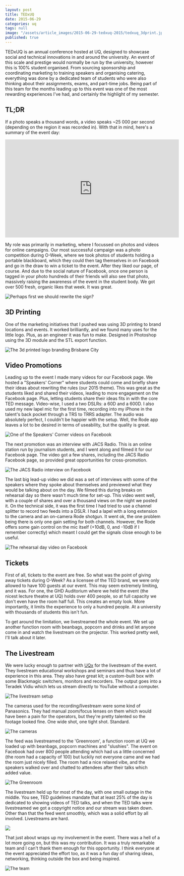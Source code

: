 ```yaml
---
layout: post
title: TEDxUQ
date: 2015-06-29
categories: uq
tags: null
image: "/assets/article_images/2015-06-29-tedxuq-2015/tedxuq_3dprint.jpg"
published: true
---
```




TEDxUQ is an annual conference hosted at UQ, designed to showcase social and technical innovations in and around the university. An event of this scale and prestige would normally be run by the university, however this is 100% student organised. From sourcing sponsorship and coordinating marketing to training speakers and organising catering, everything was done by a dedicated team of students who were also thinking about their assignments, exams, and  part-time jobs. Being part of this team for the months leading up to this event was one of the most rewarding experiences I've had, and certainly the highlight of my semester.

## TL;DR

If a photo speaks a thousand words, a video speaks ~25 000 per second (depending on the region it was recorded in). With that in mind, here's a summary of the event day:

<iframe width="560" height="315" src="https://www.youtube.com/embed/Vm2wSxkbhHc" frameborder="0" allowfullscreen></iframe><br>

My role was primarily in marketing, where I focussed on photos and videos for online campaigns. Our most successful campaign was a photo competition during O-Week, where we took photos of students holding a portable blackboard, which they could then tag themselves in on Facebook and go in the draw to win a ticket to the event. After they liked our page, of course. And due to the social nature of Facebook, once one person is tagged in your photo hundreds of their friends will also see that photo, massively raising the awareness of the event in the student body. We got over 500 fresh, organic likes that week. It was great.

![Perhaps first we should rewrite the sign?]({{site.baseurl}}/assets/images/tedxuq_blackboard.jpg)

## 3D Printing

One of the marketing initiatives that I pushed was using 3D printing to brand locations and events. It worked brilliantly, and we found many uses for the little logo. Plus, as an engineer it was fun to make. Designed in Photoshop using the 3D module and the STL export function.

![The 3d printed logo branding Brisbane City]({{site.baseurl}}/assets/images/tedxuq_logo_brisbane.jpg)

## Video Promotions

Leading up to the event I made many videos for our Facebook page. We hosted a "Speakers' Corner" where students could come and briefly share their ideas about rewriting the rules (our 2015 theme). This was great as the students liked and shared their videos, leading to more engagement on the Facebook page. Plus, letting students share their ideas fits in with the core TED message. Video-wise, I used a two DSLRs: a 60D and a 600D. I also used my new lapel mic for the first time, recording into my iPhone in the talent's back pocket through a TRS to TRRS adapter. The audio was absolutely perfect, I couldn't be happier with the setup. Well, the Rode app leaves a lot to be desired in terms of useability, but the quality is great.  

![One of the Speakers' Corner videos on Facebook]({{site.baseurl}}/assets/images/tedxuq_speakers_corner2.jpg)

The next promotion was an interview with JACS Radio. This is an online station run by journalism students, and I went along and filmed it for our Facebook page. The video got a few shares, including the JACS Radio Facebook page, so provided great opportunities for cross-promotion. 

![The JACS Radio interview on Facebook]({{site.baseurl}}/assets/images/tedxuq_jacs_interview.jpg)


The last big lead-up video we did was a set of interviews with some of the speakers where they spoke about themselves and previewed what they would be talking about on the day. We filmed this during breaks on rehearsal day so there wasn't much time for set-up. This video went well, with a couple of shares and over a thousand views on the night we posted it. On the technical side, it was the first time I had tried to use a channel splitter to record two feeds into a DSLR. I had a lapel with a long extension to the camera and an on-camera Rode shotgun. It went ok, the one problem being there is only one gain setting for both channels. However, the Rode offers some gain control on the mic itself (+10dB, 0, and -10dB if I remember correctly) which meant I could get the signals close enough to be useful.  

![The rehearsal day video on Facebook]({{site.baseurl}}/assets/images/tedx_rehearsal_interviews.jpg)

## Tickets

First of all, tickets to the event are free. So what was the point of giving away tickets during O-Week? As a licensee of the TED brand, we were only allowed to have 100 guests at our event. This may seem extremely limiting, and it was. For one, the GHD Auditorium where we held the event (the nicest lecture theatre at UQ) holds over 400 people, so at full capacity we don't even have the room half full. This creates an empty look. More importantly, it limits the experience to only a hundred people. At a university with thousands of students this isn't fun. 

To get around the limitation, we livestreamed the whole event. We set up another function room with beanbags, popcorn and drinks and let anyone come in and watch the livestream on the projector. This worked pretty well, I'll talk about it later.

## The Livestream

We were lucky enough to partner with <a href="http://uqx.uq.edu.au/">UQx</a> for the livestream of the event. They livestream educational workshops and seminars and thus have a lot of experience in this area. They also have great kit; a custom-built box with some Blackmagic switchers, monitors and recorders. The output goes into a Teradek Vidiu which lets us stream directly to YouTube without a computer. 

![The livestream setup]({{site.baseurl}}/assets/images/tedxuq_livestream_box.jpg)

The cameras used for the recording/livestream were some kind of Panasonics. They had manual zoom/focus lenses on them which would have been a pain for the operators, but they're pretty talented so the footage looked fine. One wide shot, one tight shot. Standard.

![The cameras]({{site.baseurl}}/assets/images/tedxuq_cameras.jpg)

The feed was livestreamed to the 'Greenroom', a function room at UQ we loaded up with beanbags, popcorn machines and "slushies". The event on Facebook had over 800 people attending which had us a little concerned (the room had a capacity of 100) but luckily not everyone came and we had the room just nicely filled. The room had a nice relaxed vibe, and the speakers walked over and chatted to attendees after their talks which added value. 

![The Greenroom]({{site.baseurl}}/assets/images/tedxuq_greenroom.jpg)

The livestream held up for most of the day, with one small outage in the middle. You see, TED guidelines mandate that at least 25% of the day is dedicated to showing videos of TED talks, and when the TED talks were livestreamed we got a copyright notice and our stream was taken down. Other than that the feed went smoothly, which was a solid effort by all involved. Livestreams are hard.

![]({{site.baseurl}}/assets/images/tedxuq_setup.jpg)

That just about wraps up my involvement in the event. There was a hell of a lot more going on, but this was my contribution. It was a truly remarkable team and I can't thank them enough for this opportunity. I think everyone at the event appreciated the effort too, as it was a fun day of sharing ideas, networking, thinking outside the box and being inspired. 

![The team]({{site.baseurl}}/assets/images/tedxuq_team.jpg)

